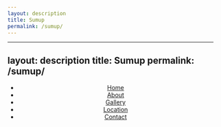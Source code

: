 ```yaml
---
layout: description
title: Sumup
permalink: /sumup/
---
```

---
layout: description
title: Sumup
permalink: /sumup/
---

<!-- Sticky Header with Navigation Links -->
<header class="sticky-header">
    <nav>
        <ul>
            <li><a href="#home">Home</a></li>
            <li><a href="#about">About</a></li>
            <li><a href="#gallery">Gallery</a></li>
            <li><a href="#location">Location</a></li>
            <li><a href="#contact">Contact</a></li>
        </ul>
    </nav>
</header>

<!-- Inline CSS to force max-width of 480px -->
<style>
    body {
        margin: 0 auto;
        max-width: 480px;
    }

    /* Center content for larger screens */
    .container {
        margin: 0 auto;
        width: 100%;
        max-width: 480px; /* Maximum width is always 480px */
        padding: 0 10px; /* Add padding to ensure content doesn't touch edges */
    }


<div class="container">
    <!-- Home Section -->
    <section id="home">
        {% include home.html %}
    </section>

    ---

    <!-- About Section -->
    <section id="about">
        {% include_relative about.md %}
    </section>

    ---

    <!-- Gallery Section -->
    <section id="gallery">
        {% include_relative gallery.md %}
    </section>

    ---

    <!-- Location Section -->
    <section id="location">
        {% include_relative location.md %}
    </section>

    ---

    <!-- Contact Section -->
    <section id="contact">
        {% include contact.html %}
    </section>
</div>
